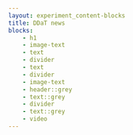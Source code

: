 ```yaml
---
layout: experiment_content-blocks
title: DDaT news
blocks:
    - h1
    - image-text
    - text
    - divider
    - text
    - divider
    - image-text
    - header::grey
    - text::grey
    - divider
    - text::grey
    - video
---
```

